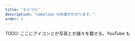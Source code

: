 ```yaml
---
title: "そとづら"
description: "nabeliwo の外面がわかります。"
order: 2
---
```


TODO: ここにアイコンとか写真とか諸々を載せる。YouTube も
